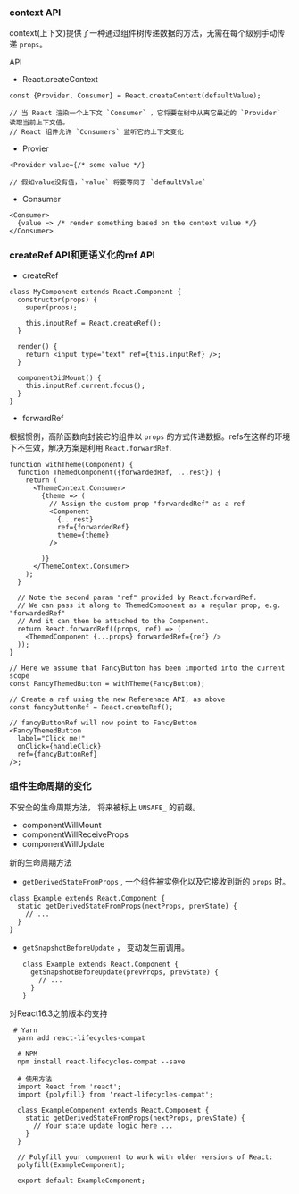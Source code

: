 

### context API
context(上下文)提供了一种通过组件树传递数据的方法，无需在每个级别手动传递 `props`。  

API

- React.createContext  
```
const {Provider, Consumer} = React.createContext(defaultValue);

// 当 React 渲染一个上下文 `Consumer` ，它将要在树中从离它最近的 `Provider` 读取当前上下文值。
// React 组件允许 `Consumers` 监听它的上下文变化
```

- Provier  
```
<Provider value={/* some value */}

// 假如value没有值，`value` 将要等同于 `defaultValue`
```

- Consumer
```
<Consumer>
  {value => /* render something based on the context value */}
</Consumer>
```


### createRef API和更语义化的ref API

- createRef
```
class MyComponent extends React.Component {
  constructor(props) {
    super(props);

    this.inputRef = React.createRef();
  }

  render() {
    return <input type="text" ref={this.inputRef} />;
  }

  componentDidMount() {
    this.inputRef.current.focus();
  }
}
```


- forwardRef  

根据惯例，高阶函数向封装它的组件以 `props` 的方式传递数据。refs在这样的环境下不生效，解决方案是利用 `React.forwardRef`.  

```
function withTheme(Component) {
  function ThemedComponent({forwardedRef, ...rest}) {
    return (
      <ThemeContext.Consumer>
        {theme => (
          // Assign the custom prop "forwardedRef" as a ref
          <Component
            {...rest}
            ref={forwardedRef}
            theme={theme}
          />

        )}
      </ThemeContext.Consumer>
    );
  }

  // Note the second param "ref" provided by React.forwardRef.
  // We can pass it along to ThemedComponent as a regular prop, e.g. "forwardedRef"
  // And it can then be attached to the Component.
  return React.forwardRef((props, ref) => (
    <ThemedComponent {...props} forwardedRef={ref} />
  ));
}

// Here we assume that FancyButton has been imported into the current scope
const FancyThemedButton = withTheme(FancyButton);

// Create a ref using the new Referenace API, as above
const fancyButtonRef = React.createRef();

// fancyButtonRef will now point to FancyButton
<FancyThemedButton
  label="Click me!"
  onClick={handleClick}
  ref={fancyButtonRef}
/>;
```

### 组件生命周期的变化

不安全的生命周期方法， 将来被标上 `UNSAFE_` 的前缀。    
  - componentWillMount
  - componentWillReceiveProps
  - componentWillUpdate


新的生命周期方法
  - `getDerivedStateFromProps` ,  一个组件被实例化以及它接收到新的 `props` 时。  
  ```
  class Example extends React.Component {
    static getDerivedStateFromProps(nextProps, prevState) {
      // ...
    }
  }
  ```
  
  - `getSnapshotBeforeUpdate` ， 变动发生前调用。  
  
    ```
    class Example extends React.Component {
      getSnapshotBeforeUpdate(prevProps, prevState) {
        // ...
      }
    }
    ```
    
 对React16.3之前版本的支持  

```
 # Yarn
  yarn add react-lifecycles-compat

  # NPM
  npm install react-lifecycles-compat --save
  
  # 使用方法
  import React from 'react';
  import {polyfill} from 'react-lifecycles-compat';

  class ExampleComponent extends React.Component {
    static getDerivedStateFromProps(nextProps, prevState) {
      // Your state update logic here ...
    }
  }

  // Polyfill your component to work with older versions of React:
  polyfill(ExampleComponent);

  export default ExampleComponent;
  
 ```
